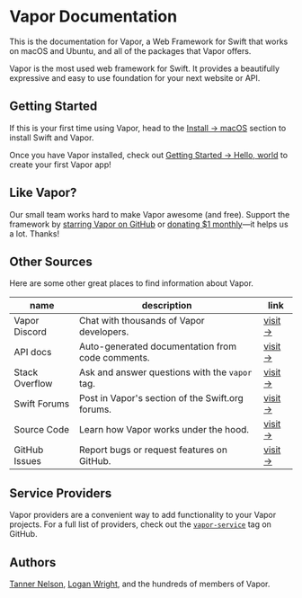 # Vapor Documentation

This is the documentation for Vapor, a Web Framework for Swift that works on macOS and Ubuntu, and all of the packages that Vapor offers.

Vapor is the most used web framework for Swift. It provides a beautifully expressive and easy to use foundation for your next website or API.

## Getting Started

If this is your first time using Vapor, head to the [Install &rarr; macOS](install/macos.md) section to install Swift and Vapor.

Once you have Vapor installed, check out [Getting Started &rarr; Hello, world](getting-started/hello-world.md) to create your first Vapor app!

## Like Vapor?

Our small team works hard to make Vapor awesome (and free). Support the framework by [starring Vapor on GitHub](https://github.com/vapor/vapor)
or [donating $1 monthly](https://opencollective.com/vapor)&mdash;it helps us a lot. Thanks!

## Other Sources

Here are some other great places to find information about Vapor.

| name           | description                                      | link                                                            |
|----------------|--------------------------------------------------|-----------------------------------------------------------------|
| Vapor Discord  | Chat with thousands of Vapor developers.         | [visit &rarr;](http://vapor.team)                               |
| API docs       | Auto-generated documentation from code comments. | [visit &rarr;](http://api.vapor.codes)                          |
| Stack Overflow | Ask and answer questions with the `vapor` tag.   | [visit &rarr;](http://stackoverflow.com/questions/tagged/vapor) |
| Swift Forums  | Post in Vapor's section of the Swift.org forums.  | [visit &rarr;](https://forums.swift.org/c/related-projects/vapor)           |
| Source Code    | Learn how Vapor works under the hood.            | [visit &rarr;](https://github.com/vapor/vapor)                  |
| GitHub Issues  | Report bugs or request features on GitHub.       | [visit &rarr;](https://github.com/vapor/vapor/issues)           |

## Service Providers

Vapor providers are a convenient way to add functionality to your Vapor projects.
For a full list of providers, check out the [`vapor-service`](https://github.com/search?utf8=✓&q=topic%3Avapor-service&type=Repositories) tag on GitHub.

## Authors

[Tanner Nelson](mailto:tanner@vapor.codes), [Logan Wright](mailto:logan@vapor.codes), and the hundreds of members of Vapor.
